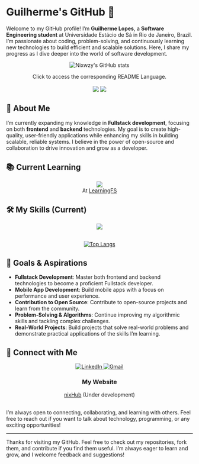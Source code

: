 # Guilherme's GitHub 🔭

Welcome to my GitHub profile! I’m **Guilherme Lopes**, a **Software Engineering student** at Universidade Estácio de Sá in Rio de Janeiro, Brazil. I’m passionate about coding, problem-solving, and continuously learning new technologies to build efficient and scalable solutions. Here, I share my progress as I dive deeper into the world of software development.
<div align="center">


![Nixwzy's GitHub stats](https://github-readme-stats.vercel.app/api?username=Nixwzy&show_icons=true&theme=transparent)

</div>

<p align="center">
    Click to access the corresponding README Language. <br/> <br/>
    <a href="https://github.com/Nixwzy/Nixwzy/blob/main/README_PTBR.md"><img src="https://raw.githubusercontent.com/stevenrskelton/flag-icon/master/png/75/country-4x3/br.png"/></a>
    <a href="https://github.com/Nixwzy/Nixwzy/blob/main/README.md"><img src="https://raw.githubusercontent.com/stevenrskelton/flag-icon/master/png/75/country-4x3/us.png"/></a>
</p>

## 🚀 About Me

I’m currently expanding my knowledge in **Fullstack development**, focusing on both **frontend** and **backend** technologies. My goal is to create high-quality, user-friendly applications while enhancing my skills in building scalable, reliable systems. I believe in the power of open-source and collaboration to drive innovation and grow as a developer.

## 📚 Current Learning

<div align="center">
    <img src="https://skillicons.dev/icons?i=html,css,tailwind" />
</br>
    At <a href="https://github.com/Nixwzy/learningFS" target="_blank">LearningFS</a>
</div>

## 🛠️ My Skills (Current)

<div align="center">
   <img src="https://skillicons.dev/icons?i=html,css,js,nodejs,python,mysql,php,postgresql,vscode,git&theme=light"/>
</div>

</br> 
<div align="center">
    
[![Top Langs](https://github-readme-stats.vercel.app/api/top-langs/?username=Nixwzy&layout=donut&langs_count=5)](https://github.com/Nixwzy/github-readme-stats)
</div>

## 🎯 Goals & Aspirations

- **Fullstack Development**: Master both frontend and backend technologies to become a proficient Fullstack developer.
- **Mobile App Development**: Build mobile apps with a focus on performance and user experience.
- **Contribution to Open Source**: Contribute to open-source projects and learn from the community.
- **Problem-Solving & Algorithms**: Continue improving my algorithmic skills and tackling complex challenges.
- **Real-World Projects**: Build projects that solve real-world problems and demonstrate practical applications of the skills I’m learning.

## 🔗 Connect with Me

<div align="center">
  <a href="https://www.linkedin.com/in/glopesgl/" target="_blank">
    <img src="https://img.shields.io/badge/LinkedIn-0077B5?style=for-the-badge&logo=linkedin&logoColor=white" alt="LinkedIn"/>
  </a>
   <a href="mailto:glopesglcontato@gmail.com" target="_blank">
    <img src="https://img.shields.io/badge/Gmail-D14836?style=for-the-badge&logo=gmail&logoColor=white" alt="Gmail"/>
  </a>
</div>

<div align="center">
<h3>My Website</h3>
    
[nixHub](https://nixwzy.github.io/nixHub/) (Under development)
<br/>
<br/>
</div>

I’m always open to connecting, collaborating, and learning with others. Feel free to reach out if you want to talk about technology, programming, or any exciting opportunities!

---

Thanks for visiting my GitHub. Feel free to check out my repositories, fork them, and contribute if you find them useful. I’m always eager to learn and grow, and I welcome feedback and suggestions!
